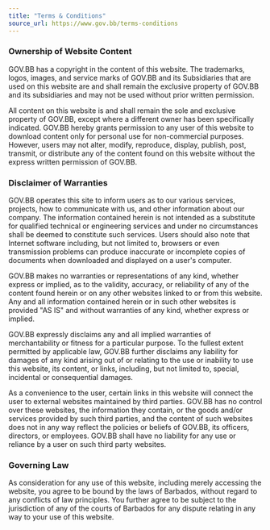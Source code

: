 ```yaml
---
title: "Terms & Conditions"
source_url: https://www.gov.bb/terms-conditions
---
```


### Ownership of Website Content

GOV.BB has a copyright in the content of this website. The trademarks, logos, images, and service marks of GOV.BB and its Subsidiaries that are used on this website are and shall remain the exclusive property of GOV.BB and its subsidiaries and may not be used without prior written permission.

All content on this website is and shall remain the sole and exclusive property of GOV.BB, except where a different owner has been specifically indicated. GOV.BB hereby grants permission to any user of this website to download content only for personal use for non-commercial purposes. However, users may not alter, modify, reproduce, display, publish, post, transmit, or distribute any of the content found on this website without the express written permission of GOV.BB.

### Disclaimer of Warranties

GOV.BB operates this site to inform users as to our various services, projects, how to communicate with us, and other information about our company. The information contained herein is not intended as a substitute for qualified technical or engineering services and under no circumstances shall be deemed to constitute such services. Users should also note that Internet software including, but not limited to, browsers or even transmission problems can produce inaccurate or incomplete copies of documents when downloaded and displayed on a user's computer.

GOV.BB makes no warranties or representations of any kind, whether express or implied, as to the validity, accuracy, or reliability of any of the content found herein or on any other websites linked to or from this website. Any and all information contained herein or in such other websites is provided "AS IS" and without warranties of any kind, whether express or implied.

GOV.BB expressly disclaims any and all implied warranties of merchantability or fitness for a particular purpose. To the fullest extent permitted by applicable law, GOV.BB further disclaims any liability for damages of any kind arising out of or relating to the use or inability to use this website, its content, or links, including, but not limited to, special, incidental or consequential damages.

As a convenience to the user, certain links in this website will connect the user to external websites maintained by third parties. GOV.BB has no control over these websites, the information they contain, or the goods and/or services provided by such third parties, and the content of such websites does not in any way reflect the policies or beliefs of GOV.BB, its officers, directors, or employees. GOV.BB shall have no liability for any use or reliance by a user on such third party websites.

### Governing Law

As consideration for any use of this website, including merely accessing the website, you agree to be bound by the laws of Barbados, without regard to any conflicts of law principles. You further agree to be subject to the jurisdiction of any of the courts of Barbados for any dispute relating in any way to your use of this website.